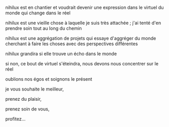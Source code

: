 nihilux est en chantier et voudrait devenir une expression dans le virtuel du monde qui change dans le réel

nihilux est une vieille chose à laquelle je suis très attachée ; j'ai tenté d'en prendre soin tout au long du chemin

nihilux est une aggrégation de projets qui essaye d'aggréger du monde cherchant à faire les choses avec des perspectives différentes

nihilux grandira si elle trouve un écho dans le monde

si non, ce bout de virtuel s'éteindra, nous devons nous concentrer sur le réel

oublions nos égos et soignons le présent

je vous souhaite le meilleur,

prenez du plaisir,

prenez soin de vous,

profitez...
